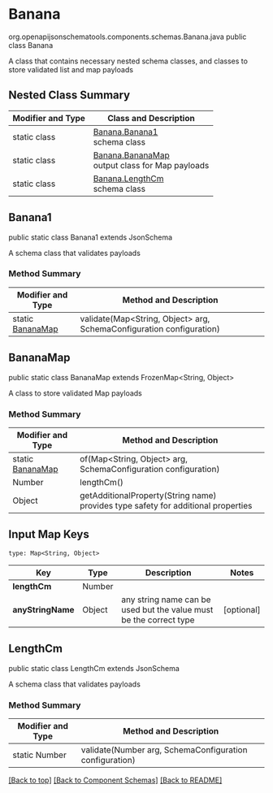 # Banana
org.openapijsonschematools.components.schemas.Banana.java
public class Banana

A class that contains necessary nested schema classes, and classes to store validated list and map payloads

## Nested Class Summary
| Modifier and Type | Class and Description |
| ----------------- | ---------------------- |
| static class | [Banana.Banana1](#banana1)<br> schema class |
| static class | [Banana.BananaMap](#bananamap)<br> output class for Map payloads |
| static class | [Banana.LengthCm](#lengthcm)<br> schema class |

## Banana1
public static class Banana1
extends JsonSchema

A schema class that validates payloads

### Method Summary
| Modifier and Type | Method and Description |
| ----------------- | ---------------------- |
| static [BananaMap](#bananamap) | validate(Map<String, Object> arg, SchemaConfiguration configuration) |

## BananaMap
public static class BananaMap
extends FrozenMap<String, Object>

A class to store validated Map payloads

### Method Summary
| Modifier and Type | Method and Description |
| ----------------- | ---------------------- |
| static [BananaMap](#bananamap) | of(Map<String, Object> arg, SchemaConfiguration configuration) |
| Number | lengthCm()<br> |
| Object | getAdditionalProperty(String name)<br>provides type safety for additional properties |

## Input Map Keys
```
type: Map<String, Object>
```
Key | Type |  Description | Notes
------------ | ------------- | ------------- | -------------
**lengthCm** | Number |  |
**anyStringName** | Object | any string name can be used but the value must be the correct type | [optional]

## LengthCm
public static class LengthCm
extends JsonSchema

A schema class that validates payloads

### Method Summary
| Modifier and Type | Method and Description |
| ----------------- | ---------------------- |
| static Number | validate(Number arg, SchemaConfiguration configuration) |

[[Back to top]](#top) [[Back to Component Schemas]](../../../README.md#Component-Schemas) [[Back to README]](../../../README.md)
